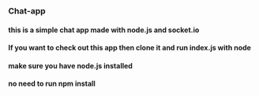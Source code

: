 ### Chat-app
#### this is a simple chat app made with node.js and socket.io
#### If you want to check out this app then clone it and run index.js with node
#### make sure you have node.js installed
#### no need to run npm install
